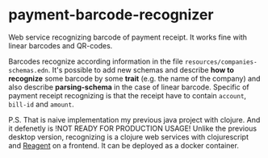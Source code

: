 # payment-barcode-recognizer
Web service recognizing barcode of payment receipt. It works fine with linear barcodes and QR-codes.

Barcodes recognize according information in the file `resources/companies-schemas.edn`. It's possible to add new schemas and describe **how to recognize** some barcode by some **trait** (e.g. the name of the company) and also describe **parsing-schema** in the case of linear barcode. Specific of payment receipt recognizing is that the receipt have to contain `account`, `bill-id` and `amount`.    


P.S. That is naive implementation my previous java project with clojure. And it defenetly is !NOT READY FOR PRODUCTION USAGE! 
Unlike the previous desktop version, recognizing is a clojure web services with clojurescript and [Reagent](https://reagent-project.github.io/) on a frontend.
It can be deployed as a docker container.
